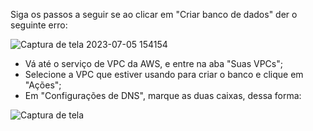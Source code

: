 Siga os passos a seguir se ao clicar em "Criar banco de dados" der o seguinte erro:

![Captura de tela 2023-07-05 154154](https://github.com/BrunoMarques1/Atvidade_pratica_aws/assets/127341401/6fe12000-57a8-4166-8f6b-e79a0909bc52)

- Vá até o serviço de VPC da AWS, e entre na aba "Suas VPCs";
- Selecione a VPC que estiver usando para criar o banco e clique em "Ações";
- Em "Configurações de DNS", marque as duas caixas, dessa forma:
  
 ![Captura de tela ](https://github.com/BrunoMarques1/Atvidade_pratica_aws/assets/127341401/12d64fbb-63bf-47d6-be8b-ccd515c96aec)
